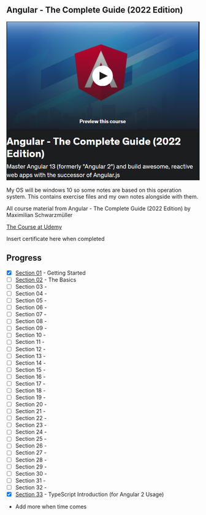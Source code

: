 ## Angular - The Complete Guide (2022 Edition)

![Angular](angular.png)

My OS will be windows 10 so some notes are based on this operation system. This contains exercise files and my own notes alongside with them.<br/>


All course material from Angular - The Complete Guide (2022 Edition) by Maximilian Schwarzmüller

[The Course at Udemy](https://www.udemy.com/course/the-complete-guide-to-angular-2/)   

Insert certificate here when completed

## Progress

- [x] [Section 01](https://github.com/developersCradle/angular-complete-guide/tree/main/Section%201%20Gettings%20Started) - Getting Started
- [ ] [Section 02](https://github.com/developersCradle/angular-complete-guide/tree/main/Section%202%20The%20Basics) - The Basics 
- [ ] Section 03 - 
- [ ] Section 04 - 
- [ ] Section 05 - 
- [ ] Section 06 - 
- [ ] Section 07 - 
- [ ] Section 08 - 
- [ ] Section 09 - 
- [ ] Section 10 - 
- [ ] Section 11 - 
- [ ] Section 12 - 
- [ ] Section 13 - 
- [ ] Section 14 - 
- [ ] Section 15 - 
- [ ] Section 16 - 
- [ ] Section 17 - 
- [ ] Section 18 - 
- [ ] Section 19 - 
- [ ] Section 20 - 
- [ ] Section 21 - 
- [ ] Section 22 - 
- [ ] Section 23 - 
- [ ] Section 24 - 
- [ ] Section 25 - 
- [ ] Section 26 - 
- [ ] Section 27 - 
- [ ] Section 28 - 
- [ ] Section 29 - 
- [ ] Section 30 - 
- [ ] Section 31 - 
- [ ] Section 32 - 
- [x] [Section 33](https://github.com/developersCradle/angular-complete-guide/tree/main/Section%2033%20TypeScript%20Introduction%20(for%20Angular%202%20Usage)) -  TypeScript Introduction (for Angular 2 Usage)
- Add more when time comes
